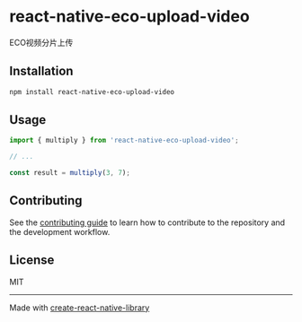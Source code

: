 # react-native-eco-upload-video

ECO视频分片上传

## Installation


```sh
npm install react-native-eco-upload-video
```


## Usage


```js
import { multiply } from 'react-native-eco-upload-video';

// ...

const result = multiply(3, 7);
```


## Contributing

See the [contributing guide](CONTRIBUTING.md) to learn how to contribute to the repository and the development workflow.

## License

MIT

---

Made with [create-react-native-library](https://github.com/callstack/react-native-builder-bob)
